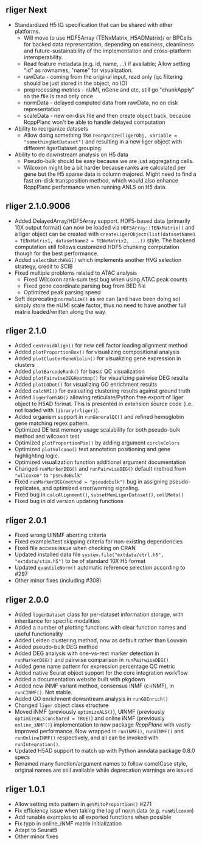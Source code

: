 ## rliger Next

- Standardized H5 IO specification that can be shared with other platforms.
  - Will move to use HDF5Array (TENxMatrix, H5ADMatrix)/ or BPCells for backed data representation, depending on easiness, cleanliness and future-sustainability of the implementation and cross-platform interoperability.
  - Read feature metadata (e.g. id, name, ...) if available; Allow setting "id" as rownames, "name" for visualization.
  - rawData - coming from the original input, read only (qc filtering should be just stored in the object, no IO)
  - preprocessing metrics - nUMI, nGene and etc, still go "chunkApply" so the file is read only once
  - normData - delayed computed data from rawData, no on disk representation
  - scaleData - new on-disk file and then create object back, because RcppPlanc won't be able to handle delayed computation
- Ability to reorganize datasets
  - Allow doing something like `reorganize(ligerObj, variable = "somethingNotDataset")` and resulting in a new liger object with different ligerDataset grouping.
- Ability to do downstream analysis on H5 data
  - Pseudo-bulk should be easy because we are just aggregating cells.
  - Wilcoxon might be a bit harder because ranks are calculated per gene but the H5 sparse data is column majored. Might need to find a fast on-disk transposition method, which would also enhance RcppPlanc performance when running ANLS on H5 data.

## rliger 2.1.0.9006

- Added DelayedArray/HDF5Array support. HDF5-based data (primarily 10X output 
format) can now be loaded via `HDF5Array::TENxMatrix()` and a liger object can be
created with `createLigerObject(list(datasetName1 = TENxMatrix1, datasetName2 = TENxMatrix2, ...))` style. 
The backend computation still follows customized HDF5 chunking computation though for the best performance.
- Added `selectBatchHVG()` which implements another HVG selection strategy, credit to SCIB
- Fixed multiple problems related to ATAC analysis
  - Fixed Wilcoxon rank-sum test bug when using ATAC peak counts
  - Fixed gene coordinate parsing bug from BED file
  - Optimized peak parsing speed
- Soft deprecating `normalize()` as we can (and have been doing so) simply store the nUMI scale factor, thus
no need to have another full matrix loaded/written along the way.

## rliger 2.1.0

- Added `centroidAlign()` for new cell factor loading alignment method
- Added `plotProportionBox()` for visualizing compositional analysis
- Added `plotClusterGeneViolin()` for visualizing gene expression in clusters
- Added `plotBarcodeRank()` for basic QC visualization
- Added `plotPairwiseDEGHeatmap()` for visualizing pairwise DEG results
- Added `plotGODot()` for visualizing GO enrichment results
- Added `calcNMI()` for evaluating clustering results against ground truth
- Added `ligerToH5AD()` allowing reticulate/Python free export of liger object to H5AD format. This is presented in extension source code (i.e. not loaded with `library(rliger)`).
- Added organism support in `runGeneralQC()` and refined hemoglobin gene matching regex pattern.
- Optimized DE test memory usage scalability for both pseudo-bulk method and wilcoxon test
- Optimized `plotProportionPie()` by adding argument `circleColors`
- Optimized `plotVolcano()` text annotation positioning and gene highlighting logic.
- Optimized visualization function additional argument documentation
- Changed `runMarkerDEG()` and `runPairwiseDEG()` default method from `"wilcoxon"` to `"pseudoBulk"`
- Fixed `runMarkerDEG(method = "pseudobulk")` bug in assigning pseudo-replicates, and optimized error/warning signaling.
- Fixed bug in `calcAlignment()`, `subsetMemLigerDataset()`, `cellMeta()`
- Fixed bug in old version updating functions

## rliger 2.0.1

- Fixed wrong UINMF aborting criteria
- Fixed example/test skipping criteria for non-existing dependencies
- Fixed file access issue when checking on CRAN
- Updated installed data file `system.file("extdata/ctrl.h5", "extdata/stim.h5")` to be of standard 10X H5 format
- Updated `quantileNorm()` automatic reference selection according to #297
- Other minor fixes (including #308)

## rliger 2.0.0

- Added `ligerDataset` class for per-dataset information storage, with inheritance for specific modalities
- Added a number of plotting functions with clear function names and useful functionality
- Added Leiden clustering method, now as default rather than Louvain
- Added pseudo-bulk DEG method
- Added DEG analysis with one-vs-rest marker detection in `runMarkerDEG()` and pairwise comparison in `runPairwiseDEG()`
- Added gene name pattern for expression percentage QC metric
- Added native Seurat object support for the core integration workflow
- Added a documentation website built with pkgdown
- Added new iNMF variant method, consensus iNMF (c-iNMF), in `runCINMF()`. Not stable.
- Added GO enrichment dowsntream analysis in `runGOEnrich()`
- Changed `liger` object class structure
- Moved iNMF (previously `optimizeALS()`), UINMF (previously `optimizeALS(unshared = TRUE)`) and online iNMF (previously `online_iNMF()`) implementation to new package *RcppPlanc* with vastly improved performance. Now wrapped in `runINMF()`, `runUINMF()` and `runOnlineINMF()` respectively, and all can be invoked with `runIntegration()`.
- Updated H5AD support to match up with Python anndata package 0.8.0 specs
- Renamed many function/argument names to follow camelCase style, original names are still available while deprecation warnings are issued

## rliger 1.0.1

- Allow setting mito pattern in `getMitoProportion()` #271
- Fix efficiency issue when taking the log of norm.data (e.g. `runWilcoxon`)
- Add runable examples to all exported functions when possible
- Fix typo in online_iNMF matrix initialization
- Adapt to Seurat5
- Other minor fixes

